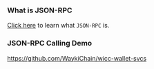 ### What is JSON-RPC
[Click here](https://www.jsonrpc.org/) to learn what `JSON-RPC` is.

### JSON-RPC Calling Demo 

https://github.com/WaykiChain/wicc-wallet-svcs

